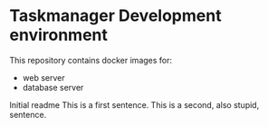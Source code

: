 Taskmanager Development environment
==============

This repository contains docker images for:
- web server
- database server

Initial readme 
This is a first sentence.
This is a second, also stupid, sentence.